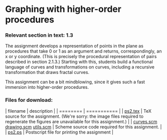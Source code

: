 # Graphing with higher-order procedures

### Relevant section in text: 1.3

The assignment develops a representation of points in the plane as procedures that take 0 or 1 as an argument and returns, correspondingly, an x or y coordinate. (This is precisely the procedural representation of pairs described in section 2.1.3.) Starting with this, students build a functional language of curves and transformations on curves, including a recursive transformation that draws fractal curves.

This assignment can be a bit mindblowing, since it gives such a fast immersion into higher-order procedures.

### Files for download:

| filename | description |
| ======== | =========== |
| [ps2.tex](ps2.tex) | TeX source for the assignment. (We're sorry: the image files required to regenerate the figures are unavailable for this assignment.) |
| [curves.scm](curves.scm) [drawing.scm](drawing.scm) [utils.scm](utils.scm) | Scheme source code required for this assignment. |
| [ps2.ps](ps2.ps) | Postscript file for printing the assignment |
